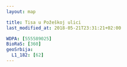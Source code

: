 ```yaml
---
layout: map

title: Tisa u Požeškoj ulici
last_modified_at: 2018-05-21T23:31:21+02:00

WDPA: [555589025]
BioRaS: [360]
geoSrbija:
  L1_182: [62]
---
```

